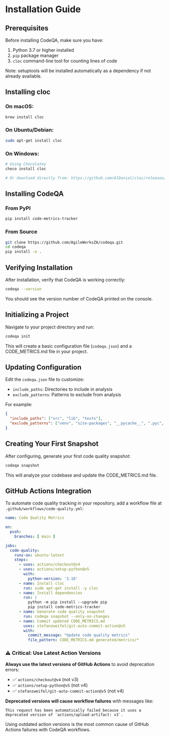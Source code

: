 # Installation Guide

## Prerequisites

Before installing CodeQA, make sure you have:

1. Python 3.7 or higher installed
2. `pip` package manager
3. `cloc` command-line tool for counting lines of code

Note: setuptools will be installed automatically as a dependency if not already available.

## Installing cloc

### On macOS:
```bash
brew install cloc
```

### On Ubuntu/Debian:
```bash
sudo apt-get install cloc
```

### On Windows:
```bash
# Using Chocolatey
choco install cloc

# Or download directly from: https://github.com/AlDanial/cloc/releases/
```

## Installing CodeQA

### From PyPI

```bash
pip install code-metrics-tracker
```

### From Source

```bash
git clone https://github.com/AgileWorksZA/codeqa.git
cd codeqa
pip install -e .
```

## Verifying Installation

After installation, verify that CodeQA is working correctly:

```bash
codeqa --version
```

You should see the version number of CodeQA printed on the console.

## Initializing a Project

Navigate to your project directory and run:

```bash
codeqa init
```

This will create a basic configuration file (`codeqa.json`) and a CODE_METRICS.md file in your project.

## Updating Configuration

Edit the `codeqa.json` file to customize:

- `include_paths`: Directories to include in analysis
- `exclude_patterns`: Patterns to exclude from analysis

For example:

```json
{
  "include_paths": ["src", "lib", "tests"],
  "exclude_patterns": ["venv", "site-packages", "__pycache__", ".pyc", "node_modules"]
}
```

## Creating Your First Snapshot

After configuring, generate your first code quality snapshot:

```bash
codeqa snapshot
```

This will analyze your codebase and update the CODE_METRICS.md file.

## GitHub Actions Integration

To automate code quality tracking in your repository, add a workflow file at `.github/workflows/code-quality.yml`:

```yaml
name: Code Quality Metrics

on:
  push:
    branches: [ main ]

jobs:
  code-quality:
    runs-on: ubuntu-latest
    steps:
      - uses: actions/checkout@v4
      - uses: actions/setup-python@v5
        with:
          python-version: '3.10'
      - name: Install cloc
        run: sudo apt-get install -y cloc
      - name: Install dependencies
        run: |
          python -m pip install --upgrade pip
          pip install code-metrics-tracker
      - name: Generate code quality snapshot
        run: codeqa snapshot --only-on-changes
      - name: Commit updated CODE_METRICS.md
        uses: stefanzweifel/git-auto-commit-action@v5
        with:
          commit_message: "Update code quality metrics"
          file_pattern: CODE_METRICS.md generated/metrics/*
```

### ⚠️ Critical: Use Latest Action Versions

**Always use the latest versions of GitHub Actions** to avoid deprecation errors:

- ✅ `actions/checkout@v4` (not v3)
- ✅ `actions/setup-python@v5` (not v4) 
- ✅ `stefanzweifel/git-auto-commit-action@v5` (not v4)

**Deprecated versions will cause workflow failures** with messages like:
```
This request has been automatically failed because it uses a deprecated version of `actions/upload-artifact: v3`.
```

Using outdated action versions is the most common cause of GitHub Actions failures with CodeQA workflows.